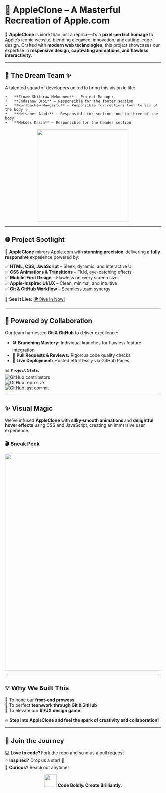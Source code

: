 
# 🍎 **AppleClone** – A Masterful Recreation of Apple.com  

🚀 **AppleClone** is more than just a replica—it’s a **pixel-perfect homage** to Apple’s iconic website, blending elegance, innovation, and cutting-edge design. Crafted with **modern web technologies**, this project showcases our expertise in **responsive design, captivating animations, and flawless interactivity**.  

---

## 👥 **The Dream Team** ✨  
A talented squad of developers united to bring this vision to life:  

	•	**Zinaw Shiferaw Mekonnen** – Project Manager 
	•	**Endashaw Dabi** – Responsible for the footer section 
	•	**Kurabachew Mengistu** – Responsible for sections four to six of the body ✨
	•	**Netsanet Abadi** – Responsible for sections one to three of the body 
	•	**Mekdes Kassa** – Responsible for the header section 



<p align="center">  
  <img src="https://media.giphy.com/media/3o7abldj0b3rxrZUxW/giphy.gif" width="300px"/>  
</p>  

---

## 🌐 **Project Spotlight**  
🔹 **AppleClone** mirrors Apple.com with **stunning precision**, delivering a **fully responsive** experience powered by:  

✅ **HTML, CSS, JavaScript** – Sleek, dynamic, and interactive UI  
✅ **CSS Animations & Transitions** – Fluid, eye-catching effects  
✅ **Mobile-First Design** – Flawless on every screen size  
✅ **Apple-Inspired UI/UX** – Clean, minimal, and intuitive  
✅ **Git & GitHub Workflow** – Seamless team synergy  

🎯 **See It Live:** [🌍 Dive In Now!](https://zinaws.github.io/appleClone)  

---

## 🔗 **Powered by Collaboration**  
Our team harnessed **Git & GitHub** to deliver excellence:  

- 🛠 **Branching Mastery:** Individual branches for flawless feature integration  
- 🔄 **Pull Requests & Reviews:** Rigorous code quality checks 
- 🚀 **Live Deployment:** Hosted effortlessly via GitHub Pages  

📊 **Project Stats:**  
![GitHub contributors](https://img.shields.io/github/contributors/ZinawS/appleClone?color=blue&style=for-the-badge)  
![GitHub repo size](https://img.shields.io/github/repo-size/ZinawS/appleClone?style=for-the-badge)  
![GitHub last commit](https://img.shields.io/github/last-commit/ZinawS/appleClone?style=for-the-badge)  

---

## ✨ **Visual Magic**  
We’ve infused **AppleClone** with **silky-smooth animations** and **delightful hover effects** using CSS and JavaScript, creating an immersive user experience.  

### 🎬 **Sneak Peek**  
<p align="center">  
  <img src="https://your-gif-url.com/appleclone-preview.gif" width="700px"/>  
</p>  

---

## 💡 **Why We Built This**  
🔹 To hone our **front-end prowess**  
🔹 To perfect **teamwork through Git & GitHub**  
🔹 To elevate our **UI/UX design game**  

🔥 **Step into AppleClone and feel the spark of creativity and collaboration!**  

---

## 🚀 **Join the Journey**  
💻 **Love to code?** Fork the repo and send us a pull request!  
⭐ **Inspired?** Drop us a star! 🌟  
📧 **Curious?** Reach out anytime!  

<p align="center">  
  <img src="https://media.giphy.com/media/hvRJCLFzcasrR4ia7z/giphy.gif" width="40px"/>  
  <strong>Code Boldly. Create Brilliantly.</strong>  
</p>  

